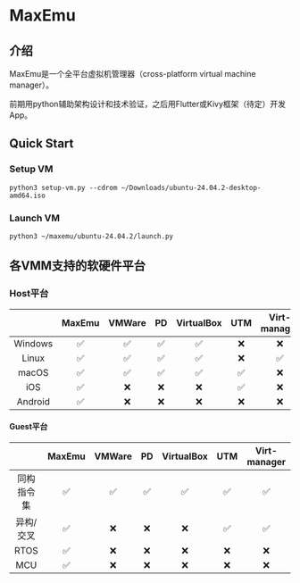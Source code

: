 # MaxEmu

## 介绍
MaxEmu是一个全平台虚拟机管理器（cross-platform virtual machine manager）。

前期用python辅助架构设计和技术验证，之后用Flutter或Kivy框架（待定）开发App。

## Quick Start

### Setup VM
```shell
python3 setup-vm.py --cdrom ~/Downloads/ubuntu-24.04.2-desktop-amd64.iso
```

### Launch VM
```shell
python3 ~/maxemu/ubuntu-24.04.2/launch.py
```

## 各VMM支持的软硬件平台

### Host平台

 |         |        MaxEmu         |       VMWare       |         PD         |     VirtualBox     |        UTM         |    Virt-manager    |
 | :-----: | :----------------: | :----------------: | :----------------: | :----------------: | :----------------: | :----------------: |
 | Windows | :white_check_mark: | :white_check_mark: | :white_check_mark: | :white_check_mark: |        :x:         |        :x:         |
 |  Linux  | :white_check_mark: | :white_check_mark: | :white_check_mark: | :white_check_mark: |        :x:         | :white_check_mark: |
 |  macOS  | :white_check_mark: | :white_check_mark: | :white_check_mark: | :white_check_mark: | :white_check_mark: |        :x:         |
 |   iOS   | :white_check_mark: |        :x:         |        :x:         |        :x:         | :white_check_mark: |        :x:         |
 | Android | :white_check_mark: |        :x:         |        :x:         |        :x:         |        :x:         |        :x:         |


#### Guest平台

 |            |        MaxEmu         |       VMWare       |         PD         |     VirtualBox     |        UTM         |    Virt-manager    |
 | :--------: | :----------------: | :----------------: | :----------------: | :----------------: | :----------------: | :----------------: |
 | 同构指令集 | :white_check_mark: | :white_check_mark: | :white_check_mark: | :white_check_mark: | :white_check_mark: | :white_check_mark: |
 | 异构/交叉  | :white_check_mark: |        :x:         |        :x:         |        :x:         | :white_check_mark: | :white_check_mark: |
 |    RTOS    | :white_check_mark: |        :x:         |        :x:         |        :x:         |        :x:         |        :x:         |
 |    MCU     | :white_check_mark: |        :x:         |        :x:         |        :x:         |        :x:         |        :x:         |